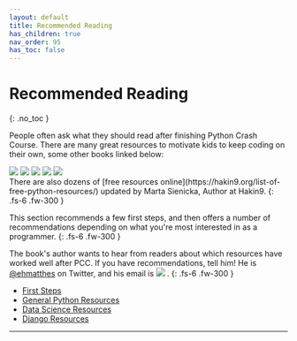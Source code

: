 ```yaml
---
layout: default
title: Recommended Reading
has_children: true
nav_order: 95
has_toc: false
---
```


# Recommended Reading
{: .no_toc }

People often ask what they should read after finishing Python Crash Course. There are many great resources to motivate kids to keep coding on their
own, some other books linked below:

<div id="grid-col"><span class="cell"> <a href="https://www.amazon.ca/gp/product/1593279663/ref=as_li_tl?ie=UTF8&camp=15121&creative=330641&creativeASIN=1593279663&linkCode=as2&tag=mavaddat-20&linkId=545f2a15b1110189ac7af872de2d7552"><img src="{{ '.\assets\images\py_beyond_basic_stuff.png' | relative_url }}"/></a> </span><span class="cell"> <a href="https://www.amazon.ca/gp/product/1465473610/ref=as_li_tl?ie=UTF8&camp=15121&creative=330641&creativeASIN=1465473610&linkCode=as2&tag=mavaddat-20&linkId=2ec62908f0786c21bc987009fe1c6b07"><img src="{{ '.\assets\images\py_coding_games.png' | relative_url }}"/></a> </span><span class="cell"> <a href="https://www.amazon.ca/gp/product/1631595814/ref=as_li_tl?ie=UTF8&camp=15121&creative=330641&creativeASIN=1631595814&linkCode=as2&tag=mavaddat-20&linkId=17702430795a318b8790d026e05392ab"><img src="{{ '.\assets\images\py_creative.png' | relative_url }}"/></a> </span><span class="cell"> <a href="https://www.amazon.ca/gp/product/1593277954/ref=as_li_tl?ie=UTF8&camp=15121&creative=330641&creativeASIN=1593277954&linkCode=as2&tag=mavaddat-20&linkId=2918d5d26331b43404b67f221d5c060b"><img src="{{ '.\assets\images\py_invent_own_games.png' | relative_url }}"/></a> </span><span class="cell"> <a href="https://www.amazon.ca/gp/product/1718500629/ref=as_li_tl?ie=UTF8&camp=15121&creative=330641&creativeASIN=1718500629&linkCode=as2&tag=mavaddat-20&linkId=c93118914697722df99b3bb760b6bb04"><img src="{{ '.\assets\images\py_real_world.png' | relative_url }}"/> </a> </span></div>
There are also dozens of [free resources
online](https://hakin9.org/list-of-free-python-resources/) updated by Marta Sienicka, Author at Hakin9.
{: .fs-6 .fw-300 }

This section recommends a few first steps, and then offers a number of recommendations depending on what you're most interested in as a programmer.
{: .fs-6 .fw-300 }

The book's author wants to hear from readers about which resources have worked well after PCC. If you have recommendations, tell him! He is [@ehmatthes](https://twitter.com/ehmatthes) on Twitter, and his email is <a href="javascript:location='mailto:\u0065\u0068\u006d\u0061\u0074\u0074\u0068\u0065\u0073\u0040\u0067\u006d\u0061\u0069\u006c\u002e\u0063\u006f\u006d';void 0"><img src="{{ '/assets/images/ematthes.svg' | relative_url  }}"/></a> .
{: .fs-6 .fw-300 }

- [First Steps](../first_steps/)
- [General Python Resources](../general_python/)
- [Data Science Resources](../data_science/)
- [Django Resources](../django/)

---


